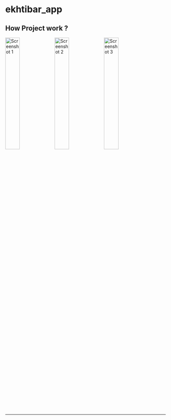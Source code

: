 # ekhtibar_app

How Project work ? 
---
<img src="https://github.com/user-attachments/assets/23ce5969-8c5c-42b3-ba93-8b7aec67aa21" alt="Screenshot 1" width="30%"/>

<img src="https://github.com/user-attachments/assets/d93e3cb1-20c3-4189-a1c5-ea9af9327d3f" alt="Screenshot 2" width="30%"/>

<img src="https://github.com/user-attachments/assets/ce428fb1-7a43-40bf-9a47-3d655e2d7ebf" alt="Screenshot 3" width="30%"/>

---
